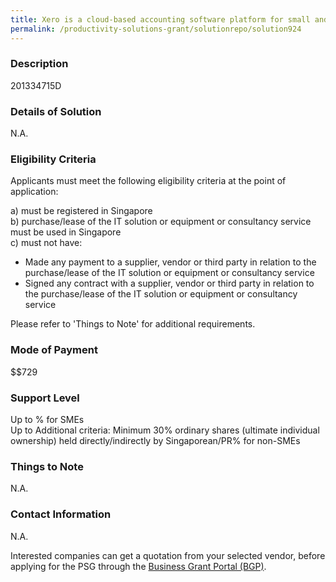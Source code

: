 ```yaml
---
title: Xero is a cloud-based accounting software platform for small and medium sized businesses. It allows users to work in the same set of books regardless of location or operating system. By adopting Xero, unlimited users can log onto the system to perform the accounting works simultaneously, thereby speeding up the whole accounting process.
permalink: /productivity-solutions-grant/solutionrepo/solution924
---
```


### Description

201334715D

### Details of Solution

N.A.

### Eligibility Criteria

Applicants must meet the following eligibility criteria at the point of application:

a) must be registered in Singapore <br>
b) purchase/lease of the IT solution or equipment or consultancy service must be used in Singapore <br>
c) must not have:
- Made any payment to a supplier, vendor or third party in relation to the purchase/lease of the IT solution or equipment or consultancy service
- Signed any contract with a supplier, vendor or third party in relation to the purchase/lease of the IT solution or equipment or consultancy service

Please refer to 'Things to Note' for additional requirements.

### Mode of Payment
$$729

### Support Level
Up to % for SMEs <br>
Up to Additional criteria: 
Minimum 30% ordinary shares (ultimate individual ownership) held directly/indirectly by Singaporean/PR% for non-SMEs

### Things to Note
N.A.

### Contact Information
N.A.

Interested companies can get a quotation from your selected vendor, before applying for the PSG through the <a target='_blank' rel='noopener' href='https://www.businessgrants.gov.sg/'>Business Grant Portal (BGP)</a>.
